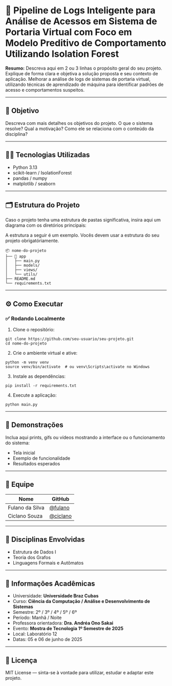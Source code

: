 # 🚀 Pipeline de Logs Inteligente para Análise de Acessos em Sistema de Portaria Virtual com Foco em Modelo Preditivo de Comportamento Utilizando Isolation Forest

**Resumo:** Descreva aqui em 2 ou 3 linhas o propósito geral do seu projeto. Explique de forma clara e objetiva a solução proposta e seu contexto de aplicação.
Melhorar a análise de logs de sistemas de portaria virtual, utilizando técnicas de aprendizado de máquina para identificar padrões de acesso e comportamentos suspeitos.

---

## 🎯 Objetivo

Descreva com mais detalhes os objetivos do projeto. O que o sistema resolve? Qual a motivação? Como ele se relaciona com o conteúdo da disciplina?

---

## 👨‍💻 Tecnologias Utilizadas

- Python 3.13
- scikit-learn / IsolationForest
- pandas / numpy
- matplotlib / seaborn

---

## 🗂️ Estrutura do Projeto

Caso o projeto tenha uma estrutura de pastas significativa, insira aqui um diagrama com os diretórios principais:

A estrutura a seguir é um exemplo. Vocês devem usar a estrutura do seu projeto obrigatóriamente. 
```
📦 nome-do-projeto
├── 📁 app
│   ├── main.py
│   ├── models/
│   ├── views/
│   └── utils/
├── README.md
└── requirements.txt
```

---

## ⚙️ Como Executar

### ✅ Rodando Localmente

1. Clone o repositório:

```
git clone https://github.com/seu-usuario/seu-projeto.git
cd nome-do-projeto
```

2. Crie o ambiente virtual e ative:

```
python -m venv venv
source venv/bin/activate  # ou venv\Scripts\activate no Windows
```

3. Instale as dependências:

```
pip install -r requirements.txt
```

4. Execute a aplicação:

```
python main.py
```

---

## 📸 Demonstrações

Inclua aqui prints, gifs ou vídeos mostrando a interface ou o funcionamento do sistema:

- Tela inicial
- Exemplo de funcionalidade
- Resultados esperados

---

## 👥 Equipe

| Nome | GitHub |
|------|--------|
| Fulano da Silva | [@fulano](https://github.com/fulano) |
| Ciclano Souza | [@ciclano](https://github.com/ciclano) |

---

## 🧠 Disciplinas Envolvidas

- Estrutura de Dados I
- Teoria dos Grafos
- Linguagens Formais e Autômatos

---

## 🏫 Informações Acadêmicas

- Universidade: **Universidade Braz Cubas**
- Curso: **Ciência da Computação / Análise e Desenvolvimento de Sistemas**
- Semestre: 2º / 3º / 4º / 5º / 6º
- Período: Manhã / Noite
- Professora orientadora: **Dra. Andréa Ono Sakai**
- Evento: **Mostra de Tecnologia 1º Semestre de 2025**
- Local: Laboratório 12
- Datas: 05 e 06 de junho de 2025

---

## 📄 Licença

MIT License — sinta-se à vontade para utilizar, estudar e adaptar este projeto.
